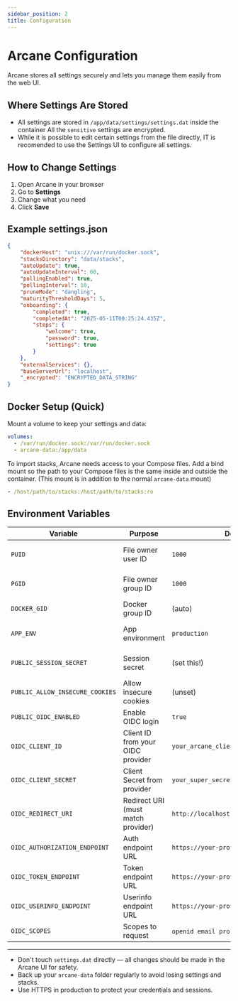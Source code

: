 ```yaml
---
sidebar_position: 2
title: Configuration
---
```


# Arcane Configuration

Arcane stores all settings securely and lets you manage them easily from the web UI.

## Where Settings Are Stored

- All settings are stored in `/app/data/settings/settings.dat` inside the container All the `sensitive` settings are encrypted.
- While it is possible to edit certain settings from the file directly, IT is recomended to use the Settings UI to configure all settings.

## How to Change Settings

1. Open Arcane in your browser
2. Go to **Settings**
3. Change what you need
4. Click **Save**

## Example settings.json

```json
{
	"dockerHost": "unix:///var/run/docker.sock",
	"stacksDirectory": "data/stacks",
	"autoUpdate": true,
	"autoUpdateInterval": 60,
	"pollingEnabled": true,
	"pollingInterval": 10,
	"pruneMode": "dangling",
	"maturityThresholdDays": 5,
	"onboarding": {
		"completed": true,
		"completedAt": "2025-05-11T00:25:24.435Z",
		"steps": {
			"welcome": true,
			"password": true,
			"settings": true
		}
	},
	"externalServices": {},
	"baseServerUrl": "localhost",
	"_encrypted": "ENCRYPTED_DATA_STRING"
}
```

## Docker Setup (Quick)

Mount a volume to keep your settings and data:

```yaml
volumes:
  - /var/run/docker.sock:/var/run/docker.sock
  - arcane-data:/app/data
```

To import stacks, Arcane needs access to your Compose files. Add a bind mount so the path to your Compose files is the same inside and outside the container. (This mount is in addition to the normal `arcane-data` mount)

```yaml
- /host/path/to/stacks:/host/path/to/stacks:ro
```

## Environment Variables

| Variable                        | Purpose                            | Default/Example                                 | Notes               |
| ------------------------------- | ---------------------------------- | ----------------------------------------------- | ------------------- |
| `PUID`                          | File owner user ID                 | `1000`                                          | Use your user ID    |
| `PGID`                          | File owner group ID                | `1000`                                          | Use your group ID   |
| `DOCKER_GID`                    | Docker group ID                    | (auto)                                          | Only if needed      |
| `APP_ENV`                       | App environment                    | `production`                                    | Required for Docker |
| `PUBLIC_SESSION_SECRET`         | Session secret                     | (set this!)                                     | Use a strong value  |
| `PUBLIC_ALLOW_INSECURE_COOKIES` | Allow insecure cookies             | (unset)                                         | For local HTTP only |
| `PUBLIC_OIDC_ENABLED`           | Enable OIDC login                  | `true`                                          |
| `OIDC_CLIENT_ID`                | Client ID from your OIDC provider  | `your_arcane_client_id_from_provider`           |
| `OIDC_CLIENT_SECRET`            | Client Secret from provider        | `your_super_secret_client_secret_from_provider` |
| `OIDC_REDIRECT_URI`             | Redirect URI (must match provider) | `http://localhost:3000/auth/oidc/callback`      |
| `OIDC_AUTHORIZATION_ENDPOINT`   | Auth endpoint URL                  | `https://your-provider.com/oauth2/authorize`    |
| `OIDC_TOKEN_ENDPOINT`           | Token endpoint URL                 | `https://your-provider.com/oauth2/token`        |
| `OIDC_USERINFO_ENDPOINT`        | Userinfo endpoint URL              | `https://your-provider.com/oauth2/userinfo`     |
| `OIDC_SCOPES`                   | Scopes to request                  | `openid email profile` (default)                |

---

- Don't touch `settings.dat` directly — all changes should be made in the Arcane UI for safety.
- Back up your `arcane-data` folder regularly to avoid losing settings and stacks.
- Use HTTPS in production to protect your credentials and sessions.
